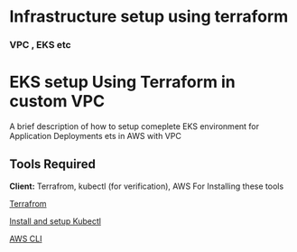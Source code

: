 # Infrastructure setup using terraform

### VPC , EKS etc

# EKS setup Using Terraform in custom VPC

A brief description of how to setup comeplete EKS environment for Application
Deployments ets in AWS with VPC

## Tools Required

**Client:** Terrafrom, kubectl (for verification), AWS
For Installing these tools

[Terrafrom](https://www.terraform.io/downloads/)

[Install and setup Kubectl](https://kubernetes.io/docs/tasks/tools/install-kubectl-linux/)

[AWS CLI](https://docs.aws.amazon.com/cli/latest/userguide/getting-started-install.html)
